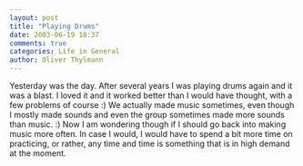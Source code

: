 ```yaml
---
layout: post
title: "Playing Drums"
date: 2003-06-19 18:37
comments: true
categories: Life in General
author: Oliver Thylmann
---
```



Yesterday was the day. After several years I was playing drums again and it was a blast. I loved it and it worked better than I would have thought, with a few problems of course :) We actually made music sometimes, even though I mostly made sounds and even the group sometimes made more sounds than music. :) Now I am wondering though if I should go back into making music more often. In case I would, I would have to spend a bit more time on practicing, or rather, any time and time is something that is in high demand at the moment.


